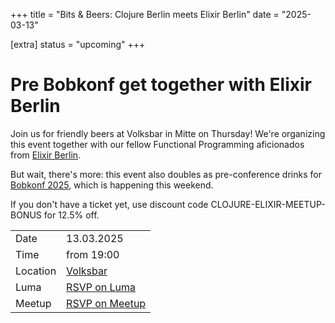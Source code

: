 +++
title = "Bits & Beers: Clojure Berlin meets Elixir Berlin"
date = "2025-03-13"

[extra]
  status = "upcoming"
+++

# Pre Bobkonf get together with Elixir Berlin

Join us for friendly beers at Volksbar in Mitte on Thursday! We're organizing this event together with our fellow Functional Programming aficionados from [Elixir Berlin](https://elixir.berlin).

But wait, there's more: this event also doubles as pre-conference drinks for [Bobkonf 2025](https://bobkonf.de/2025/en/), which is happening this weekend.

If you don't have a ticket yet, use discount code CLOJURE-ELIXIR-MEETUP-BONUS for 12.5% off.

|  |  |
|---|---|
| Date | <time datetime="2025-03-13 19:00">13.03.2025</time> |
| Time | from <time datetime="2025-03-13 19:00">19:00</time> |
| Location | [Volksbar](https://maps.apple.com/?address=Volksbar,Rosa-Luxemburg-Straße+39,10178,Berlin)
| Luma | [RSVP on Luma](https://lu.ma/4j4inp5j) |
| Meetup | [RSVP on Meetup](https://www.meetup.com/clojure-berlin/events/306670156/?eventOrigin=group_upcoming_events) |
